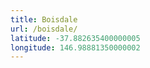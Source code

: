 ```yaml
---
title: Boisdale
url: /boisdale/
latitude: -37.882635400000005
longitude: 146.98881350000002
---
```

